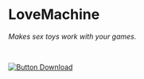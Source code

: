 
# LoveMachine

*Makes sex toys work with your games.*

<br>

[![Button Download]][Download]



<!----------------------------------------------------------------------------->

[Download]: https://github.com/Sauceke/LoveMachine/releases/latest/download/LoveMachineInstaller.exe


[Button Download]: https://img.shields.io/badge/Download-EF2D5E?style=for-the-badge&logoColor=white&logo=DocuSign